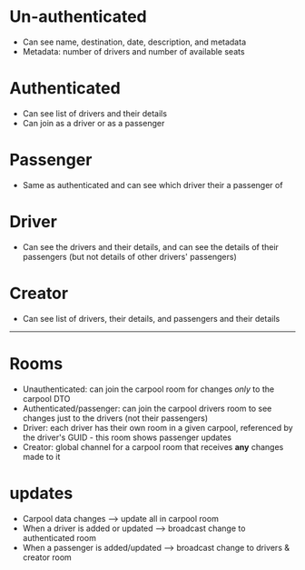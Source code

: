 # Un-authenticated

-   Can see name, destination, date, description, and metadata
-   Metadata: number of drivers and number of available seats

# Authenticated

-   Can see list of drivers and their details
-   Can join as a driver or as a passenger

# Passenger

-   Same as authenticated and can see which driver their a passenger of

# Driver

-   Can see the drivers and their details, and can see the details of their passengers (but not details of other drivers' passengers)

# Creator

-   Can see list of drivers, their details, and passengers and their details

---

# Rooms

-   Unauthenticated: can join the carpool room for changes _only_ to the carpool DTO
-   Authenticated/passenger: can join the carpool drivers room to see changes just to the drivers (not their passengers)
-   Driver: each driver has their own room in a given carpool, referenced by the driver's GUID - this room shows passenger updates
-   Creator: global channel for a carpool room that receives **any** changes made to it

# updates

-   Carpool data changes --> update all in carpool room
-   When a driver is added or updated --> broadcast change to authenticated room
-   When a passenger is added/updated --> broadcast change to drivers & creator room
